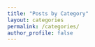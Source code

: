 ```yaml
---
title: "Posts by Category"
layout: categories
permalink: /categories/
author_profile: false 
---
```

